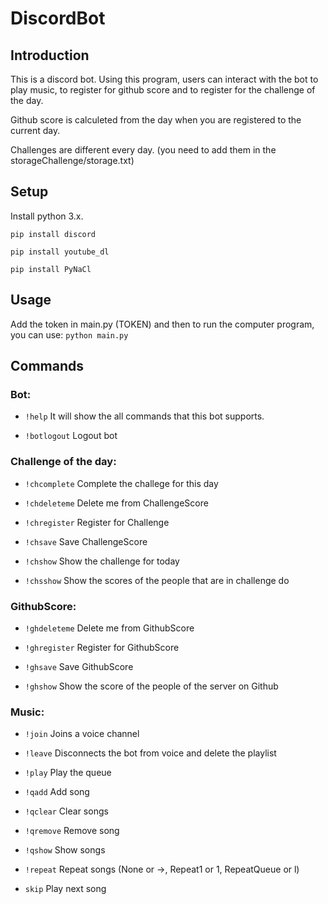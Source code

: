 # DiscordBot

## Introduction
This is a discord bot. Using this program, users can interact with the bot to play music, to register for github score and to register for the challenge of the day.

Github score is calculeted from the day when you are registered to the current day.

Challenges are different every day. (you need to add them in the storageChallenge/storage.txt)

## Setup
Install python 3.x.

```pip install discord```

```pip install youtube_dl```

```pip install PyNaCl```

## Usage

Add the token in main.py (TOKEN) and then to run the computer program, you can use: ```python main.py```

## Commands

### Bot:

- ```!help``` It will show the all commands that this bot supports.

- ```!botlogout``` Logout bot

### Challenge of the day:

- ```!chcomplete``` Complete the challege for this day

- ```!chdeleteme``` Delete me from ChallengeScore

- ```!chregister``` Register for Challenge

- ```!chsave```     Save ChallengeScore

- ```!chshow```     Show the challenge for today

- ```!chsshow```    Show the scores of the people that are in challenge do

### GithubScore:

- ```!ghdeleteme``` Delete me from GithubScore

- ```!ghregister``` Register for GithubScore

- ```!ghsave```     Save GithubScore

- ```!ghshow```     Show the score of the people of the server on Github

### Music:

- ```!join```       Joins a voice channel

- ```!leave```      Disconnects the bot from voice and delete the playlist

- ```!play```       Play the queue

- ```!qadd```       Add song

- ```!qclear```     Clear songs

- ```!qremove```    Remove song

- ```!qshow```      Show songs

- ```!repeat```     Repeat songs (None or ->, Repeat1 or 1, RepeatQueue or l)

- ```skip```       Play next song
